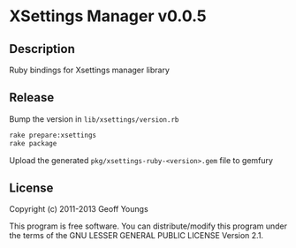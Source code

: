 XSettings Manager v0.0.5
========================

Description
-----------
Ruby bindings for Xsettings manager library

Release
-------

Bump the version in `lib/xsettings/version.rb`

```bash
rake prepare:xsettings
rake package
```

Upload the generated `pkg/xsettings-ruby-<version>.gem` file to gemfury

License
-------
Copyright (c) 2011-2013 Geoff Youngs

This program is free software.
You can distribute/modify this program under the terms of
the GNU LESSER GENERAL PUBLIC LICENSE Version 2.1.
